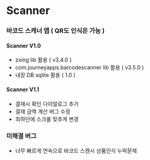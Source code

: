# Scanner

### 바코드 스캐너 앱 ( QR도 인식은 가능 )

#### Scanner V1.0
- zxing lib 활용 ( v3.4.0 )
- com.journeyapps.barcodescanner lib 활용 ( v3.5.0 )
- 내장 DB sqlite 활용 ( 1.0 )

#### Scanner V1.1
- 결재시 확인 다이얼로그 추가
- 결재 금액 계산 버그 수정
- 최하단에 스크롤 맞추게 변경

### 미해결 버그
- 너무 빠르게 연속으로 바코드 스캔시 상품인식 누락문제
